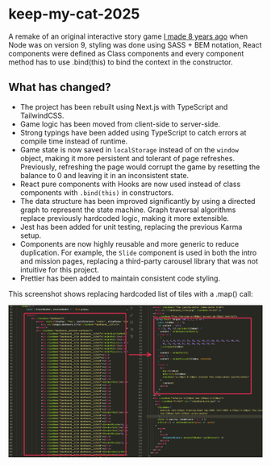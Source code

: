 # keep-my-cat-2025

A remake of an original interactive story game [I made 8 years ago](https://github.com/weilidai2001/keep-my-cat) when Node was on version 9, styling was done using SASS + BEM notation, React components were defined as Class components and every component method has to use .bind(this) to bind the context in the constructor.

## What has changed?

- The project has been rebuilt using Next.js with TypeScript and TailwindCSS.
- Game logic has been moved from client-side to server-side.
- Strong typings have been added using TypeScript to catch errors at compile time instead of runtime.
- Game state is now saved in `localStorage` instead of on the `window` object, making it more persistent and tolerant of page refreshes. Previously, refreshing the page would corrupt the game by resetting the balance to 0 and leaving it in an inconsistent state.
- React pure components with Hooks are now used instead of class components with `.bind(this)` in constructors.
- The data structure has been improved significantly by using a directed graph to represent the state machine. Graph traversal algorithms replace previously hardcoded logic, making it more extensible.
- Jest has been added for unit testing, replacing the previous Karma setup.
- Components are now highly reusable and more generic to reduce duplication. For example, the `Slide` component is used in both the intro and mission pages, replacing a third-party carousel library that was not intuitive for this project.
- Prettier has been added to maintain consistent code styling.

This screenshot shows replacing hardcoded list of tiles with a .map() call:

![Screenshot](/screenshot-hardcoded_vs_map.png)
